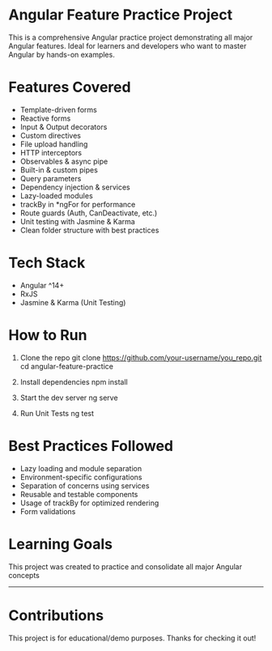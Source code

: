 
# Angular Feature Practice Project
This is a comprehensive Angular practice project demonstrating all major Angular features. Ideal for learners and developers who want to master Angular by hands-on examples.

# Features Covered
- Template-driven forms
- Reactive forms
- Input & Output decorators
- Custom directives
- File upload handling
- HTTP interceptors
- Observables & async pipe
- Built-in & custom pipes
- Query parameters
- Dependency injection & services
- Lazy-loaded modules
- trackBy in *ngFor for performance
- Route guards (Auth, CanDeactivate, etc.)
- Unit testing with Jasmine & Karma
- Clean folder structure with best practices

# Tech Stack
- Angular ^14+
- RxJS
- Jasmine & Karma (Unit Testing)

# How to Run
1. Clone the repo
git clone https://github.com/your-username/you_repo.git
cd angular-feature-practice

2. Install dependencies
npm install

3. Start the dev server
ng serve

4. Run Unit Tests
ng test

# Best Practices Followed
- Lazy loading and module separation
- Environment-specific configurations
- Separation of concerns using services
- Reusable and testable components
- Usage of trackBy for optimized rendering
- Form validations

# Learning Goals
This project was created to practice and consolidate all major Angular concepts

---

# Contributions

This project is for educational/demo purposes. Thanks for checking it out!

